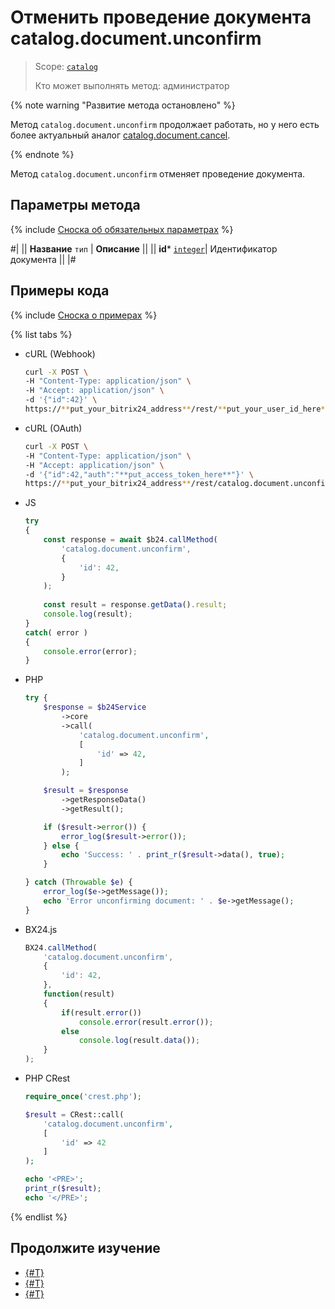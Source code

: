 # Отменить проведение документа catalog.document.unconfirm

> Scope: [`catalog`](../../../scopes/permissions.md)
>
> Кто может выполнять метод: администратор

{% note warning "Развитие метода остановлено" %}

Метод `catalog.document.unconfirm` продолжает работать, но у него есть более актуальный аналог [catalog.document.cancel](../catalog-document-cancel.md).

{% endnote %}

Метод `catalog.document.unconfirm` отменяет проведение документа. 

## Параметры метода

{% include [Сноска об обязательных параметрах](../../../../_includes/required.md) %}

#|
|| **Название**
`тип` | **Описание** ||
|| **id***
[`integer`](../../../data-types.md)| Идентификатор документа ||
|#

## Примеры кода

{% include [Сноска о примерах](../../../../_includes/examples.md) %}

{% list tabs %}

- cURL (Webhook)

    ```bash
    curl -X POST \
    -H "Content-Type: application/json" \
    -H "Accept: application/json" \
    -d '{"id":42}' \
    https://**put_your_bitrix24_address**/rest/**put_your_user_id_here**/**put_your_webbhook_here**/catalog.document.unconfirm
    ```

- cURL (OAuth)

    ```bash
    curl -X POST \
    -H "Content-Type: application/json" \
    -H "Accept: application/json" \
    -d '{"id":42,"auth":"**put_access_token_here**"}' \
    https://**put_your_bitrix24_address**/rest/catalog.document.unconfirm
    ```

- JS


    ```js
    try
    {
    	const response = await $b24.callMethod(
    		'catalog.document.unconfirm',
    		{
    			'id': 42,
    		}
    	);
    	
    	const result = response.getData().result;
    	console.log(result);
    }
    catch( error )
    {
    	console.error(error);
    }
    ```

- PHP


    ```php
    try {
        $response = $b24Service
            ->core
            ->call(
                'catalog.document.unconfirm',
                [
                    'id' => 42,
                ]
            );
    
        $result = $response
            ->getResponseData()
            ->getResult();
    
        if ($result->error()) {
            error_log($result->error());
        } else {
            echo 'Success: ' . print_r($result->data(), true);
        }
    
    } catch (Throwable $e) {
        error_log($e->getMessage());
        echo 'Error unconfirming document: ' . $e->getMessage();
    }
    ```

- BX24.js

    ```js
    BX24.callMethod(
        'catalog.document.unconfirm',
        {
            'id': 42,
        },
        function(result)
        {
            if(result.error())
                console.error(result.error());
            else
                console.log(result.data());
        }
    );
    ```

- PHP CRest

    ```php
    require_once('crest.php');

    $result = CRest::call(
        'catalog.document.unconfirm',
        [
            'id' => 42
        ]
    );

    echo '<PRE>';
    print_r($result);
    echo '</PRE>';
    ```

{% endlist %}

## Продолжите изучение 

- [{#T}](./catalog-document-confirm.md)
- [{#T}](./catalog-document-fields.md)
- [{#T}](./catalog-document-element-fields.md)

